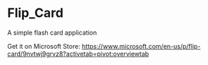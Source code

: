 # Flip_Card
A simple flash card application

Get it on Microsoft Store:
https://www.microsoft.com/en-us/p/flip-card/9nvtwj9grvz8?activetab=pivot:overviewtab
